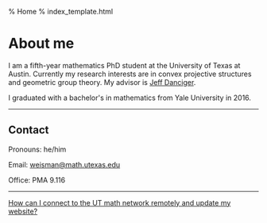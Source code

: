 % Home
% index_template.html

About me
===========

I am a fifth-year mathematics PhD student at the University of Texas at Austin. Currently my research interests are in convex projective structures and geometric group theory. My advisor is [Jeff Danciger](https://web.ma.utexas.edu/users/jdanciger/index.html).

I graduated with a bachelor's in mathematics from Yale University in 2016.

*************************************

## Contact
<a name="contact"></a>

Pronouns: he/him

Email: weisman@math.utexas.edu

Office: PMA 9.116

*************************************

[How can I connect to the UT math network remotely and update my website?](network_access.html)